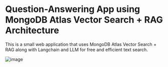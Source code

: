 # Question-Answering App using MongoDB Atlas Vector Search + RAG Architecture

This is a small web application that uses MongoDB Atlas Vector Search + RAG along with Langchain and LLM for free and efficient text search.

![image]("https://github.com/joyce0803/Question-Answering-App-using-MongoDB-and-RAG/blob/main/image.png")
